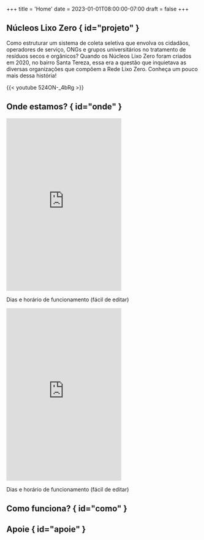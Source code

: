 +++
title = 'Home'
date = 2023-01-01T08:00:00-07:00
draft = false
+++

## Núcleos Lixo Zero { id="projeto" }

Como estruturar um sistema de coleta seletiva que envolva os cidadãos, operadores de serviço, ONGs e grupos universitários no tratamento de resíduos secos e orgânicos? Quando os Núcleos Lixo Zero foram criados em 2020, no bairro Santa Tereza, essa era a questão que inquietava as diversas organizações que compõem a Rede Lixo Zero. Conheça um pouco mais dessa história!

{{< youtube 524ON-_4bRg >}}

## Onde estamos? { id="onde" }

<div class="flex">

<div class="w-1/2 pr-4">
<iframe src="https://www.google.com/maps/embed?pb=!1m18!1m12!1m3!1d3751.2332948877033!2d-43.91463282422441!3d-19.914571437829387!2m3!1f0!2f0!3f0!3m2!1i1024!2i768!4f13.1!3m3!1m2!1s0xa69bf54b5786fb%3A0x818924aae9511f7!2sN%C3%BAcleo%20Lixo%20Zero%20-%20Bom%20Despacho!5e0!3m2!1sen!2sbr!4v1743974908800!5m2!1sen!2sbr" class="w-full" height="450" style="border:0;" allowfullscreen="" loading="lazy" referrerpolicy="no-referrer-when-downgrade"></iframe>

Dias e horário de funcionamento (fácil de editar)
</div>

<div class="w-1/2 pl-4">
<iframe src="https://www.google.com/maps/embed?pb=!1m18!1m12!1m3!1d3751.2616597911!2d-43.923363024224685!3d-19.913375537792227!2m3!1f0!2f0!3f0!3m2!1i1024!2i768!4f13.1!3m3!1m2!1s0xa69b4cfc07e983%3A0xb682e96aebbdfa36!2sN%C3%BAcleo%20Lixo%20Zero%20da%20R.%20Anhanguera!5e0!3m2!1sen!2sbr!4v1743975470611!5m2!1sen!2sbr" class="w-full" height="450" style="border:0;" allowfullscreen="" loading="lazy" referrerpolicy="no-referrer-when-downgrade"></iframe>

Dias e horário de funcionamento (fácil de editar)
</div>

</div>

## Como funciona? { id="como" }

## Apoie { id="apoie" }
